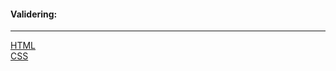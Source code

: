 #### Validering:
* * *
[HTML](http://validator.w3.org/check/referer)<br>
[CSS](http://jigsaw.w3.org/css-validator/check/referer)<br>
<!---[Unicorn](http://validator.w3.org/unicorn/check?ucn_uri=referer&amp;ucn_task=conformance)-->
